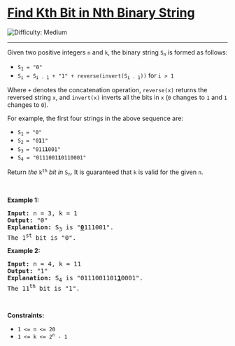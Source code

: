 # [Find Kth Bit in Nth Binary String](https://leetcode.com/problems/find-kth-bit-in-nth-binary-string/)
<img src='https://img.shields.io/badge/Difficulty-Medium-orange' alt='Difficulty: Medium' /><hr>

<div class="px-5 pt-4"><div class="_1l1MA" data-track-load="qd_description_content"><p>Given two positive integers <code>n</code> and <code>k</code>, the binary string <code>S<sub>n</sub></code> is formed as follows:</p>

<ul>
	<li><code>S<sub>1</sub> = "0"</code></li>
	<li><code>S<sub>i</sub> = S<sub>i - 1</sub> + "1" + reverse(invert(S<sub>i - 1</sub>))</code> for <code>i &gt; 1</code></li>
</ul>

<p>Where <code>+</code> denotes the concatenation operation, <code>reverse(x)</code> returns the reversed string <code>x</code>, and <code>invert(x)</code> inverts all the bits in <code>x</code> (<code>0</code> changes to <code>1</code> and <code>1</code> changes to <code>0</code>).</p>

<p>For example, the first four strings in the above sequence are:</p>

<ul>
	<li><code>S<sub>1 </sub>= "0"</code></li>
	<li><code>S<sub>2 </sub>= "0<strong>1</strong>1"</code></li>
	<li><code>S<sub>3 </sub>= "011<strong>1</strong>001"</code></li>
	<li><code>S<sub>4</sub> = "0111001<strong>1</strong>0110001"</code></li>
</ul>

<p>Return <em>the</em> <code>k<sup>th</sup></code> <em>bit</em> <em>in</em> <code>S<sub>n</sub></code>. It is guaranteed that <code>k</code> is valid for the given <code>n</code>.</p>

<p>&nbsp;</p>
<p><strong class="example">Example 1:</strong></p>

<pre><strong>Input:</strong> n = 3, k = 1
<strong>Output:</strong> "0"
<strong>Explanation:</strong> S<sub>3</sub> is "<strong><u>0</u></strong>111001".
The 1<sup>st</sup> bit is "0".
</pre>

<p><strong class="example">Example 2:</strong></p>

<pre><strong>Input:</strong> n = 4, k = 11
<strong>Output:</strong> "1"
<strong>Explanation:</strong> S<sub>4</sub> is "0111001101<strong><u>1</u></strong>0001".
The 11<sup>th</sup> bit is "1".
</pre>

<p>&nbsp;</p>
<p><strong>Constraints:</strong></p>

<ul>
	<li><code>1 &lt;= n &lt;= 20</code></li>
	<li><code>1 &lt;= k &lt;= 2<sup>n</sup> - 1</code></li>
</ul>
</div></div>
